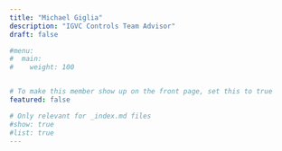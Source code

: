 ```yaml
---
title: "Michael Giglia"
description: "IGVC Controls Team Advisor"
draft: false

#menu:
#  main:
#    weight: 100


# To make this member show up on the front page, set this to true
featured: false

# Only relevant for _index.md files
#show: true
#list: true
---
```


